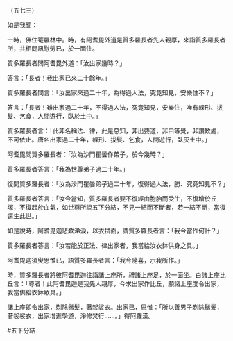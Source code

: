 （五七三）

如是我聞：

一時，佛住菴羅林中。時，有阿耆毘外道是質多羅長者先人親厚，來詣質多羅長者所，共相問訊慰勞已，於一面住。

質多羅長者問阿耆毘外道：「汝出家幾時？」

答言：「長者！我出家已來二十餘年。」

質多羅長者問言：「汝出家來過二十年，為得過人法，究竟知見，安樂住不？」

答言：「長者！雖出家過二十年，不得過人法，究竟知見，安樂住，唯有躶形、拔髮、乞食，人間遊行，臥於土中。」

質多羅長者言：「此非名稱法、律，此是惡知，非出要道，非曰等覺，非讚歎處，不可依止。唐名出家過二十年，躶形、拔髮、乞食，人間遊行，臥灰土中。」

阿耆毘問質多羅長者：「汝為沙門瞿曇作弟子，於今幾時？」

質多羅長者答言：「我為世尊弟子過二十年。」

復問質多羅長者：「汝為沙門瞿曇弟子過二十年，復得過人法，勝、究竟知見不？」

質多羅長者答言：「汝今當知，質多羅長者要不復經由胞胎而受生，不復增於丘塜，不復起於血氣，如世尊所說五下分結，不見一結而不斷者，若一結不斷，當復還生此世。」

如是說時，阿耆毘迦悲歎涕淚，以衣拭面，謂質多羅長者言：「我今當作何計？」

質多羅長者答言：「汝若能於正法、律出家者，我當給汝衣鉢供身之具。」

阿耆毘迦須臾思惟已，語質多羅長者言：「我今隨喜，示我所作。」

時，質多羅長者將彼阿耆毘迦往詣諸上座所，禮諸上座足，於一面坐。白諸上座比丘言：「尊者！此阿耆毘迦是我先人親厚，今求出家作比丘，願諸上座度令出家，我當供給衣鉢眾具。」

諸上座即令出家，剃除鬚髮，著袈裟衣。出家已，思惟：「所以善男子剃除鬚髮，著袈裟衣，出家增進學道，淨修梵行……。」得阿羅漢。





#五下分結
